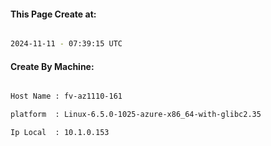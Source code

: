 
   
#### This Page Create at:

```bash

2024-11-11 - 07:39:15 UTC

```

#### Create By Machine:

```bash

Host Name : fv-az1110-161

platform  : Linux-6.5.0-1025-azure-x86_64-with-glibc2.35

Ip Local  : 10.1.0.153

```

